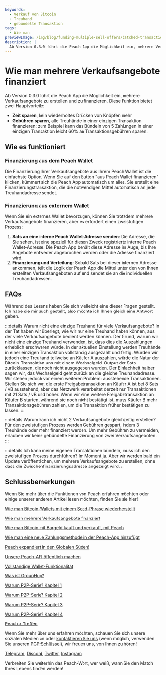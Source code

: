 ```yaml
---
keywords:
  - Verkauf von Bitcoin
  - Treuhand
  - gebündelte Transaktion
tags:
  - Wie man
previewImage: /img/blog/funding-multiple-sell-offers/batched-transaction.png
description: |
  Ab Version 0.3.0 führt die Peach App die Möglichkeit ein, mehrere Verkaufsangebote zu erstellen und zu finanzieren. Hier erfahren Sie, wie es funktioniert.
---
```


# Wie man mehrere Verkaufsangebote finanziert

Ab Version 0.3.0 führt die Peach App die Möglichkeit ein, mehrere Verkaufsangebote zu erstellen und zu finanzieren. Diese Funktion bietet zwei Hauptvorteile:

- **Zeit sparen**, kein wiederholtes Drücken von Knöpfen mehr
- **Gebühren sparen**, alle Treuhände in einer einzigen Transaktion finanzieren: zum Beispiel kann das Bündeln von 5 Zahlungen in einer einzigen Transaktion leicht 60% an Transaktionsgebühren sparen.

## Wie es funktioniert

### Finanzierung aus dem Peach Wallet

Die Finanzierung Ihrer Verkaufsangebote aus Ihrem Peach Wallet ist die einfachste Option. Wenn Sie auf den Button "aus Peach Wallet finanzieren" klicken, kümmert sich die Peach App automatisch um alles. Sie erstellt eine Finanzierungstransaktion, die die notwendigen Mittel automatisch an jede Treuhandadresse sendet.

### Finanzierung aus externem Wallet

Wenn Sie ein externes Wallet bevorzugen, können Sie trotzdem mehrere Verkaufsangebote finanzieren, aber es erfordert einen zweistufigen Prozess:

1. **Sats an eine interne Peach Wallet-Adresse senden**: Die Adresse, die Sie sehen, ist eine speziell für diesen Zweck registrierte interne Peach Wallet-Adresse. Die Peach App behält diese Adresse im Auge, bis Ihre Angebote entweder abgebrochen werden oder die Adresse finanziert wird.
2. **Finanzierung und Verteilung**: Sobald Sats bei dieser internen Adresse ankommen, teilt die Logik der Peach App die Mittel unter den von Ihnen erstellten Verkaufsangeboten auf und sendet sie an die individuellen Treuhandadressen.

## FAQs

Während des Lesens haben Sie sich vielleicht eine dieser Fragen gestellt. Ich habe sie mir auch gestellt, also möchte ich Ihnen gleich eine Antwort geben.

:::details Warum nicht eine einzige Treuhand für viele Verkaufsangebote?
In der Tat haben wir überlegt, wie wir nur eine Treuhand haben können, aus der viele Verkaufsangebote bedient werden können.
Der Grund, warum wir nicht eine einzige Treuhand verwenden, ist, dass dies die Auszahlungen erheblich erschweren würde.
In der aktuellen Einstellung werden Treuhände in einer einzigen Transaktion vollständig ausgezahlt und fertig. Würden wir jedoch eine Treuhand teilweise an Käufer A auszahlen, würde die Natur der Bitcoin-Transaktion uns mit einem Wechselgeld-Output der Sats zurücklassen, die noch nicht ausgegeben wurden. Der Einfachheit halber sagen wir, das Wechselgeld geht zurück an die gleiche Treuhandadresse.
Wir stehen jedoch vor einem weiteren Problem: ausstehende Transaktionen. Stellen Sie sich vor, die erste Freigabetransaktion an Käufer A ist bei 8 Sats / vB ausstehend, aber das Netzwerk verarbeitet derzeit nur Transaktionen mit 21 Sats / vB und höher. Wenn wir eine weitere Freigabetransaktion an Käufer B starten, während sie noch nicht bestätigt ist, muss Käufer B mehr Transaktionsgebühren zahlen, um die Transaktion früher bestätigen zu lassen.
:::

:::details Warum kann ich nicht 2 Verkaufsangebote gleichzeitig erstellen?
Für den zweistufigen Prozess werden Gebühren gespart, indem 3 Treuhände oder mehr finanziert werden. Um mehr Gebühren zu vermeiden, erlauben wir keine gebündelte Finanzierung von zwei Verkaufsangeboten.
:::

:::details Ich kann meine eigenen Transaktionen bündeln, muss ich den zweistufigen Prozess durchführen?
Im Moment ja. Aber wir werden bald ein Update veröffentlichen, um mehrere Verkaufsangebote zu erstellen, ohne dass die Zwischenfinanzierungsadresse angezeigt wird.
:::

## Schlussbemerkungen

Wenn Sie mehr über die Funktionen von Peach erfahren möchten oder einige unserer anderen Artikel lesen möchten, finden Sie sie hier!

[Wie man Bitcoin-Wallets mit einem Seed-Phrase wiederherstellt](https://peachbitcoin.com/de/blog/how-to-restore-peach-wallet/)

[Wie man mehrere Verkaufsangebote finanziert](https://peachbitcoin.com/de/blog/funding-multiple-sell-offers/)

[Wie man Bitcoin mit Bargeld kauft und verkauft, mit Peach](https://peachbitcoin.com/de/blog/how-to-buy-and-sell-bitcoin-with-cash-using-peach/)

[Wie man eine neue Zahlungsmethode in der Peach-App hinzufügt](https://peachbitcoin.com/de/blog/how-to-add-a-payment-method/)

[Peach expandiert in den Globalen Süden!](https://peachbitcoin.com/de/blog/peach-expands-to-the-global-south/)

[Unsere Peach-API öffentlich machen](https://peachbitcoin.com/de/blog/making-our-peach-api-public/)

[Vollständige Wallet-Funktionalität](https://peachbitcoin.com/de/blog/full-wallet-functionality/)

[Was ist GroupHug?](https://peachbitcoin.com/de/blog/group-hug/)

[Warum P2P-Serie? Kapitel 1](https://peachbitcoin.com/de/blog/why-p2p-chapter-1/)

[Warum P2P-Serie? Kapitel 2](https://peachbitcoin.com/de/blog/why-p2p-chapter-2/)

[Warum P2P-Serie? Kapitel 3](https://peachbitcoin.com/de/blog/why-p2p-chapter-3-circular-economies/)

[Warum P2P-Serie? Kapitel 4](https://peachbitcoin.com/de/blog/why-p2p-chapter-4-chains-of-trust/)

[Peach x Treffen](https://peachbitcoin.com/de/blog/peach-for-meetups/)

Wenn Sie mehr über uns erfahren möchten, schauen Sie sich unsere sozialen Medien an oder [kontaktieren Sie uns](mailto:hello@peachbitcoin.com) (wenn möglich, verwenden Sie unseren [PGP-Schlüssel](https://keys.openpgp.org/vks/v1/by-fingerprint/48339A19645E2E53488E0E5479E1B270FACD1BD2)), wir freuen uns, von Ihnen zu hören!

[Telegram](https://t.me/peachtopeach), [Discord](https://discord.gg/ypeHz3SW54), [Twitter](https://twitter.com/peachbitcoin), [Instagram](https://instagram.com/peachbitcoin)

Verbreiten Sie weiterhin das Peach-Wort, wer weiß, wann Sie den Match Ihres Lebens finden werden!
